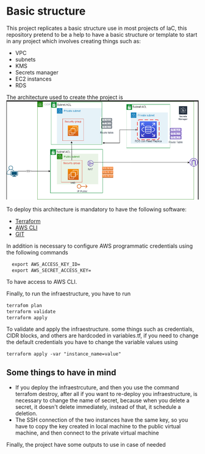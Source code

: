 # Basic structure 
This project replicates a basic structure use in most projects of IaC, this repository pretend to be a help to have a basic structure or template to start in any project which involves creating things such as: 
- VPC
- subnets
- KMS
- Secrets manager
- EC2 instances
- RDS 

The architecture used to create thhe project is
![EC2_architecture](architecture.png)

To deploy this architecture is mandatory to have the following software:
- [Terraform](https://www.terraform.io/downloads)
- [AWS CLI](https://docs.aws.amazon.com/cli/latest/userguide/getting-started-install.html)
- [GIT](https://git-scm.com/downloads)

In addition is necessary to configure AWS programmatic credentials using the following commands
```
  export AWS_ACCESS_KEY_ID=
  export AWS_SECRET_ACCESS_KEY=
```
To have access to AWS CLI.

Finally, to run the infraestructure, you have to run 
```
terrafom plan
terraform validate
terraform apply
```
To validate and apply the infraestructure. some things such as credentials, CIDR blocks, and others are hardcoded in variables.tf, if you need to change the default credentials you have to change the variable values using
```
terraform apply -var "instance_name=value"
```

## Some things to have in mind
- If you deploy the infraestrcuture, and then you use the command terrafom destroy, after all if you want to re-deploy you infraestructure, is necessary to change the name of secret, because when you delete a secret, it doesn't delete immediately, instead of that, it schedule a deletion.
- The SSH connection of the two instances have the same key, so you have to copy the key created in local machine to the public virtual machine, and then connect to the private virtual machine

Finally, the project have some outputs to use in case of needed